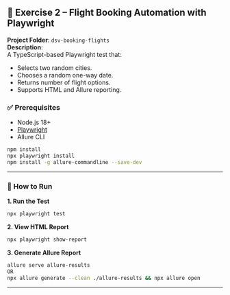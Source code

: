 ## 📁 Exercise 2 – Flight Booking Automation with Playwright

**Project Folder**: `dsv-booking-flights`  
**Description**:  
A TypeScript-based Playwright test that:
- Selects two random cities.
- Chooses a random one-way date.
- Returns number of flight options.
- Supports HTML and Allure reporting.

### ✅ Prerequisites

- Node.js 18+
- [Playwright](https://playwright.dev/)
- Allure CLI

```bash
npm install
npx playwright install
npm install -g allure-commandline --save-dev
```

---

### 🚀 How to Run

**1. Run the Test**

```bash
npx playwright test
```

**2. View HTML Report**

```bash
npx playwright show-report
```

**3. Generate Allure Report**

```bash
allure serve allure-results 
OR
npx allure generate --clean ./allure-results && npx allure open
```

---
